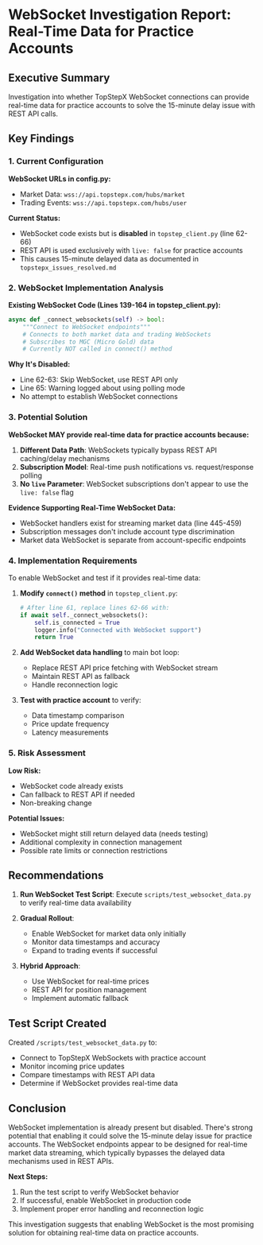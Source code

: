 # WebSocket Investigation Report: Real-Time Data for Practice Accounts

## Executive Summary

Investigation into whether TopStepX WebSocket connections can provide real-time data for practice accounts to solve the 15-minute delay issue with REST API calls.

## Key Findings

### 1. Current Configuration

**WebSocket URLs in config.py:**
- Market Data: `wss://api.topstepx.com/hubs/market`
- Trading Events: `wss://api.topstepx.com/hubs/user`

**Current Status:**
- WebSocket code exists but is **disabled** in `topstep_client.py` (line 62-66)
- REST API is used exclusively with `live: false` for practice accounts
- This causes 15-minute delayed data as documented in `topstepx_issues_resolved.md`

### 2. WebSocket Implementation Analysis

**Existing WebSocket Code (Lines 139-164 in topstep_client.py):**
```python
async def _connect_websockets(self) -> bool:
    """Connect to WebSocket endpoints"""
    # Connects to both market data and trading WebSockets
    # Subscribes to MGC (Micro Gold) data
    # Currently NOT called in connect() method
```

**Why It's Disabled:**
- Line 62-63: Skip WebSocket, use REST API only
- Line 65: Warning logged about using polling mode
- No attempt to establish WebSocket connections

### 3. Potential Solution

**WebSocket MAY provide real-time data for practice accounts because:**

1. **Different Data Path**: WebSockets typically bypass REST API caching/delay mechanisms
2. **Subscription Model**: Real-time push notifications vs. request/response polling
3. **No `live` Parameter**: WebSocket subscriptions don't appear to use the `live: false` flag

**Evidence Supporting Real-Time WebSocket Data:**
- WebSocket handlers exist for streaming market data (line 445-459)
- Subscription messages don't include account type discrimination
- Market data WebSocket is separate from account-specific endpoints

### 4. Implementation Requirements

To enable WebSocket and test if it provides real-time data:

1. **Modify `connect()` method** in `topstep_client.py`:
   ```python
   # After line 61, replace lines 62-66 with:
   if await self._connect_websockets():
       self.is_connected = True
       logger.info("Connected with WebSocket support")
       return True
   ```

2. **Add WebSocket data handling** to main bot loop:
   - Replace REST API price fetching with WebSocket stream
   - Maintain REST API as fallback
   - Handle reconnection logic

3. **Test with practice account** to verify:
   - Data timestamp comparison
   - Price update frequency
   - Latency measurements

### 5. Risk Assessment

**Low Risk:**
- WebSocket code already exists
- Can fallback to REST API if needed
- Non-breaking change

**Potential Issues:**
- WebSocket might still return delayed data (needs testing)
- Additional complexity in connection management
- Possible rate limits or connection restrictions

## Recommendations

1. **Run WebSocket Test Script**: Execute `scripts/test_websocket_data.py` to verify real-time data availability

2. **Gradual Rollout**:
   - Enable WebSocket for market data only initially
   - Monitor data timestamps and accuracy
   - Expand to trading events if successful

3. **Hybrid Approach**:
   - Use WebSocket for real-time prices
   - REST API for position management
   - Implement automatic fallback

## Test Script Created

Created `/scripts/test_websocket_data.py` to:
- Connect to TopStepX WebSockets with practice account
- Monitor incoming price updates
- Compare timestamps with REST API data
- Determine if WebSocket provides real-time data

## Conclusion

WebSocket implementation is already present but disabled. There's strong potential that enabling it could solve the 15-minute delay issue for practice accounts. The WebSocket endpoints appear to be designed for real-time market data streaming, which typically bypasses the delayed data mechanisms used in REST APIs.

**Next Steps:**
1. Run the test script to verify WebSocket behavior
2. If successful, enable WebSocket in production code
3. Implement proper error handling and reconnection logic

This investigation suggests that enabling WebSocket is the most promising solution for obtaining real-time data on practice accounts.